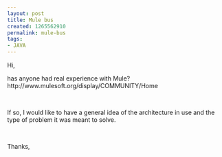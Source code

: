 ```yaml
---
layout: post
title: Mule bus
created: 1265562910
permalink: mule-bus
tags:
- JAVA
---
```

<p>Hi,</p>
<p>has anyone had real experience with Mule? http://www.mulesoft.org/display/COMMUNITY/Home </p>
<p>&nbsp;</p>
<p>If so, I would like to have a general idea of the architecture in use and the type of problem it was meant to solve. </p>
<p>&nbsp;</p>
<p>Thanks, </p>
